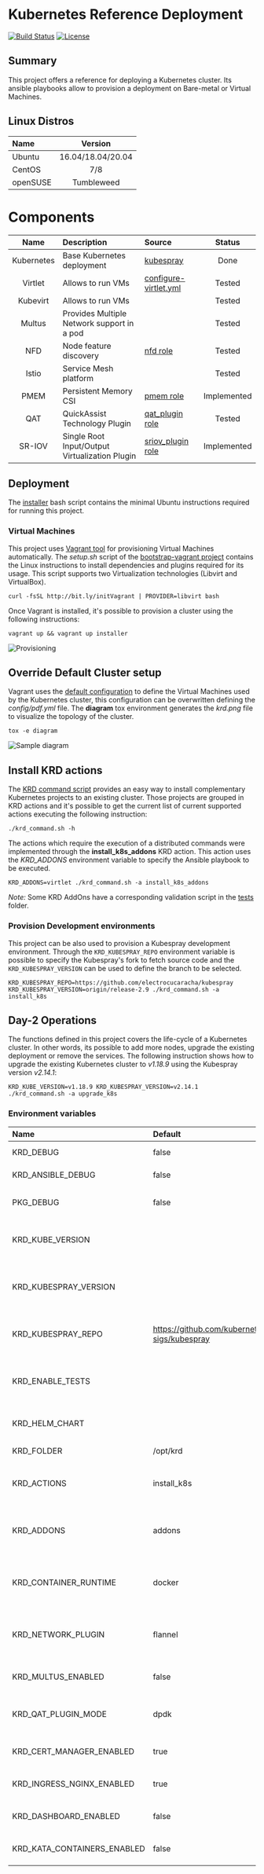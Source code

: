 # Kubernetes Reference Deployment
[![Build Status](https://travis-ci.org/electrocucaracha/krd.png)](https://travis-ci.org/electrocucaracha/krd)
[![License](https://img.shields.io/badge/License-Apache%202.0-blue.svg)](https://opensource.org/licenses/Apache-2.0)

## Summary

This project offers a reference for deploying a Kubernetes cluster.
Its ansible playbooks allow to provision a deployment on Bare-metal
or Virtual Machines.

## Linux Distros

| Name       | Version           |
|:-----------|:-----------------:|
| Ubuntu     | 16.04/18.04/20.04 |
| CentOS     | 7/8               |
| openSUSE   | Tumbleweed        |

# Components

| Name           | Description                                    | Source                            | Status      |
|:--------------:|:-----------------------------------------------|:----------------------------------|:-----------:|
| Kubernetes     | Base Kubernetes deployment                     | [kubespray][1]                    | Done        |
| Virtlet        | Allows to run VMs                              | [configure-virtlet.yml][3]        | Tested      |
| Kubevirt       | Allows to run VMs                              |                                   | Tested      |
| Multus         | Provides Multiple Network support in a pod     |                                   | Tested      |
| NFD            | Node feature discovery                         | [nfd role][4]                     | Tested      |
| Istio          | Service Mesh platform                          |                                   | Tested      |
| PMEM           | Persistent Memory CSI                          | [pmem role][6]                    | Implemented |
| QAT            | QuickAssist Technology Plugin                  | [qat_plugin role][8]              | Tested      |
| SR-IOV         | Single Root Input/Output Virtualization Plugin | [sriov_plugin role][9]            | Implemented |

## Deployment

The [installer](installer.sh) bash script contains the minimal
Ubuntu instructions required for running this project.

### Virtual Machines

This project uses [Vagrant tool][5] for provisioning Virtual Machines
automatically. The *setup.sh* script of the
[bootstrap-vagrant project][7] contains the Linux instructions to
install dependencies and plugins required for its usage. This script
supports two Virtualization technologies (Libvirt and VirtualBox).

    curl -fsSL http://bit.ly/initVagrant | PROVIDER=libvirt bash

Once Vagrant is installed, it's possible to provision a cluster using
the following instructions:

    vagrant up && vagrant up installer

![Provisioning](docs/src/img/provisioning.png)

## Override Default Cluster setup

Vagrant uses the [default configuration](config/default.yml) to define
the Virtual Machines used by the Kubernetes cluster, this
configuration can be overwritten defining the *config/pdf.yml* file.
The **diagram** tox environment generates the *krd.png* file to
visualize the topology of the cluster.

    tox -e diagram

![Sample diagram](docs/src/img/sample_tox_diagram.png)

## Install KRD actions

The [KRD command script](krd_command.sh) provides an easy way to
install complementary Kubernetes projects to an existing cluster.
Those projects are grouped in KRD actions and it's possible to get
the current list of current supported actions executing the following
instruction:

    ./krd_command.sh -h

The actions which require the execution of a distributed commands were
implemented through the **install_k8s_addons** KRD action. This action
uses the *KRD_ADDONS* environment variable to specify the Ansible
playbook to be executed.

    KRD_ADDONS=virtlet ./krd_command.sh -a install_k8s_addons

*Note:* Some KRD AddOns have a corresponding validation script in the
[tests](tests) folder.

### Provision Development environments

This project can be also used to provision a Kubespray development
environment. Through the `KRD_KUBESPRAY_REPO` environment
variable is possible to specify the Kubespray's fork to fetch source
code and the `KRD_KUBESPRAY_VERSION` can be used to define the branch
to be selected.

    KRD_KUBESPRAY_REPO=https://github.com/electrocucaracha/kubespray KRD_KUBESPRAY_VERSION=origin/release-2.9 ./krd_command.sh -a install_k8s

## Day-2 Operations

The functions defined in this project covers the life-cycle of a
Kubernetes cluster. In other words, its possible to add more nodes,
upgrade the existing deployment or remove the services.  The following
instruction shows how to upgrade the existing Kubernetes cluster to
*v1.18.9* using the Kubespray version *v2.14.1*:

    KRD_KUBE_VERSION=v1.18.9 KRD_KUBESPRAY_VERSION=v2.14.1 ./krd_command.sh -a upgrade_k8s

### Environment variables

| Name                        | Default                                      | Description                                                           |
|:----------------------------|:---------------------------------------------|:----------------------------------------------------------------------|
| KRD_DEBUG                   | false                                        | Enables verbose execution                                             |
| KRD_ANSIBLE_DEBUG           | false                                        | Enables ansible verbose execution                                     |
| PKG_DEBUG                   | false                                        | Enables cURL package installer verbose execution                      |
| KRD_KUBE_VERSION            |                                              | Specifies the Kubernetes version to be upgraded                       |
| KRD_KUBESPRAY_VERSION       |                                              | Specifies the Kubespray version to be used during the upgrade process |
| KRD_KUBESPRAY_REPO          | https://github.com/kubernetes-sigs/kubespray | Specifies the Git repository to fetch the Kubespray's source code     |
| KRD_ENABLE_TESTS            |                                              | Enables the functional tests during the deployment process            |
| KRD_HELM_CHART              |                                              | Specifies the Helm chart to be installed                              |
| KRD_FOLDER                  | /opt/krd                                     | KRD source code destination folder                                    |
| KRD_ACTIONS                 | install_k8s                                  | KRD actions to be installed during the All-in-One execution           |
| KRD_ADDONS                  | addons                                       | Specifies the Kubernetes AddOns to be installed by install_k8s_addons |
| KRD_CONTAINER_RUNTIME       | docker                                       | Specifies the Container Runtime to be used for deploying kubernetes   |
| KRD_NETWORK_PLUGIN          | flannel                                      | Choose network plugin (calico, canal, cilium, contiv, flannel weave)  |
| KRD_MULTUS_ENABLED          | false                                        | Enable/Disable [Kubernetes Multus CNI][2]                             |
| KRD_QAT_PLUGIN_MODE         | dpdk                                         | Specifies the deployment mode for Intel QuickAssist Plugin            |
| KRD_CERT_MANAGER_ENABLED    | true                                         | Enable/Disable [Kubernetes Cert-Manager][10]                          |
| KRD_INGRESS_NGINX_ENABLED   | true                                         | Enable/Disable [NGINX Ingress Controller][11]                         |
| KRD_DASHBOARD_ENABLED       | false                                        | Enable/Disable [Kubernetes Dashboard][12]                             |
| KRD_KATA_CONTAINERS_ENABLED | false                                        | Enable/Disable [Kata Containers Runtime][13]                          |

[1]: https://github.com/kubernetes-sigs/kubespray
[2]: https://intel.github.io/multus-cni/
[3]: playbooks/configure-virtlet.yml
[4]: playbooks/roles/nfd
[5]: https://www.vagrantup.com/
[6]: playbooks/roles/pmem
[7]: https://github.com/electrocucaracha/bootstrap-vagrant
[8]: playbooks/roles/qat_plugin
[9]: playbooks/roles/sriov_plugin
[10]: https://cert-manager.io/
[11]: https://kubernetes.github.io/ingress-nginx/
[12]: https://kubernetes.io/docs/tasks/access-application-cluster/web-ui-dashboard/
[13]: https://katacontainers.io/
